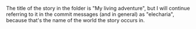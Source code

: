 
The title of the story in the folder is "My living adventure", but I will continue referring to it in the commit messages (and in general) as "elecharia", because that's the name of the world the story occurs in.
